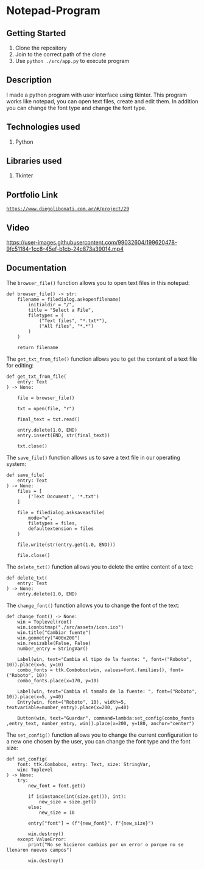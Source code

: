 # Notepad-Program

## Getting Started

1. Clone the repository
2. Join to the correct path of the clone
3. Use `python ./src/app.py` to execute program

## Description

I made a python program with user interface using tkinter. This program works like notepad, you can open text files, create and edit them. In addition you can change the font type and change the font type.

## Technologies used

1. Python

## Libraries used

1. Tkinter

## Portfolio Link

[`https://www.diegolibonati.com.ar/#/project/29`](https://www.diegolibonati.com.ar/#/project/29)

## Video

https://user-images.githubusercontent.com/99032604/199620478-9fc51184-1cc8-45ef-b1cb-24c873a39014.mp4

## Documentation

The `browser_file()` function allows you to open text files in this notepad:

```
def browser_file() -> str:
    filename = filedialog.askopenfilename(
        initialdir = "/",
        title = "Select a File",
        filetypes = (
            ("Text files", "*.txt*"),
            ("All files", "*.*")
        )
    )
      
    return filename
```

The `get_txt_from_file()` function allows you to get the content of a text file for editing:

```
def get_txt_from_file(
    entry: Text
) -> None:
    
    file = browser_file()

    txt = open(file, "r")

    final_text = txt.read()

    entry.delete(1.0, END)
    entry.insert(END, str(final_text))

    txt.close()
```

The `save_file()` function allows us to save a text file in our operating system:

```
def save_file(
    entry: Text
) -> None:
    files = [
        ('Text Document', '*.txt')
    ]

    file = filedialog.asksaveasfile(
        mode="w",
        filetypes = files, 
        defaultextension = files
    )

    file.write(str(entry.get(1.0, END)))

    file.close()
```

The `delete_txt()` function allows you to delete the entire content of a text:

```
def delete_txt(
    entry: Text
) -> None:
    entry.delete(1.0, END)
```

The `change_font()` function allows you to change the font of the text:

```
def change_font() -> None:
    win = Toplevel(root)
    win.iconbitmap("./src/assets/icon.ico")
    win.title("Cambiar fuente")
    win.geometry("400x200")
    win.resizable(False, False)
    number_entry = StringVar()

    Label(win, text="Cambia el tipo de la fuente: ", font=("Roboto", 10)).place(x=5, y=10)
    combo_fonts = ttk.Combobox(win, values=font.families(), font=("Roboto", 10))
    combo_fonts.place(x=170, y=10)

    Label(win, text="Cambia el tamaño de la fuente: ", font=("Roboto", 10)).place(x=5, y=40)
    Entry(win, font=("Roboto", 10), width=5, textvariable=number_entry).place(x=200, y=40)

    Button(win, text="Guardar", command=lambda:set_config(combo_fonts ,entry_text, number_entry, win)).place(x=200, y=180, anchor="center")
```

The `set_config()` function allows you to change the current configuration to a new one chosen by the user, you can change the font type and the font size:

```
def set_config(
    font: ttk.Combobox, entry: Text, size: StringVar, 
    win: Toplevel
) -> None:
    try:
        new_font = font.get()

        if isinstance(int(size.get()), int):
            new_size = size.get()
        else:
            new_size = 10

        entry["font"] = (f"{new_font}", f"{new_size}")

        win.destroy()
    except ValueError:
        print("No se hicieron cambios por un error o porque no se llenaron nuevos campos")
        
        win.destroy()
```
